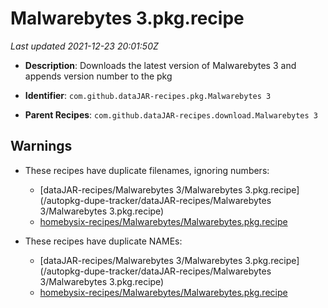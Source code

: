 # Malwarebytes 3.pkg.recipe

_Last updated 2021-12-23 20:01:50Z_

- **Description**: Downloads the latest version of Malwarebytes 3 and appends version number to the pkg

- **Identifier**: `com.github.dataJAR-recipes.pkg.Malwarebytes 3`

- **Parent Recipes**: `com.github.dataJAR-recipes.download.Malwarebytes 3`


## Warnings

- These recipes have duplicate filenames, ignoring numbers:
    - [dataJAR-recipes/Malwarebytes 3/Malwarebytes 3.pkg.recipe](/autopkg-dupe-tracker/dataJAR-recipes/Malwarebytes 3/Malwarebytes 3.pkg.recipe)
    - [homebysix-recipes/Malwarebytes/Malwarebytes.pkg.recipe](/autopkg-dupe-tracker/homebysix-recipes/Malwarebytes/Malwarebytes.pkg.recipe)

- These recipes have duplicate NAMEs:
    - [dataJAR-recipes/Malwarebytes 3/Malwarebytes 3.pkg.recipe](/autopkg-dupe-tracker/dataJAR-recipes/Malwarebytes 3/Malwarebytes 3.pkg.recipe)
    - [homebysix-recipes/Malwarebytes/Malwarebytes.pkg.recipe](/autopkg-dupe-tracker/homebysix-recipes/Malwarebytes/Malwarebytes.pkg.recipe)